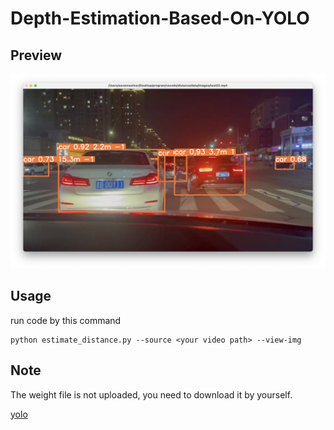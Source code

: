 # Depth-Estimation-Based-On-YOLO

## Preview

![pic](./preview/DE.png)

## Usage

run code by this command

```
python estimate_distance.py --source <your video path> --view-img 
```


## Note

The weight file is not uploaded, you need to download it by yourself.

[yolo](https://github.com/ultralytics/yolov5)